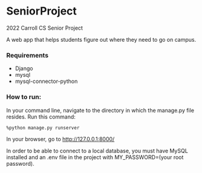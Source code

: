 # SeniorProject
2022 Carroll CS Senior Project

A web app that helps students figure out where they need to go on campus.

### Requirements

- Django
- mysql
- mysql-connector-python

### How to run:

In your command line, navigate to the directory in which the manage.py file resides.
Run this command:

    %python manage.py runserver

In your browser, go to http://127.0.0.1:8000/

In order to be able to connect to a local database, you must have MySQL installed and an .env file in the project with MY_PASSWORD=(your root password).